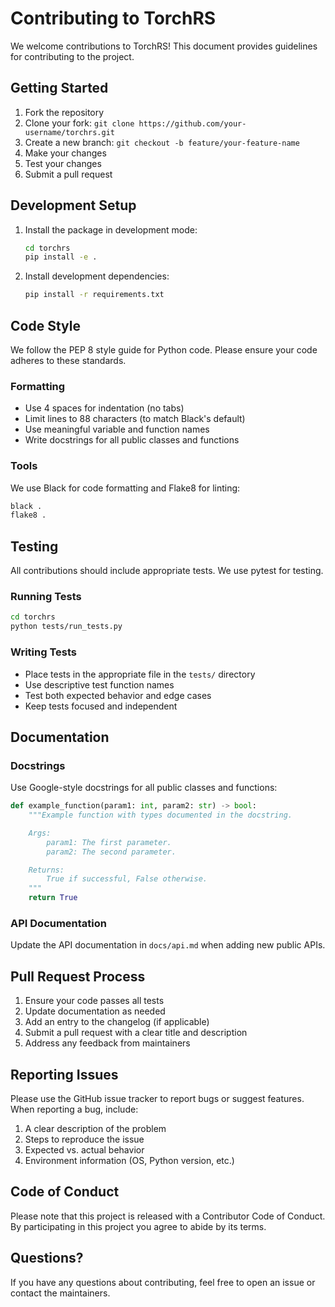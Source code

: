 # Contributing to TorchRS

We welcome contributions to TorchRS! This document provides guidelines for contributing to the project.

## Getting Started

1. Fork the repository
2. Clone your fork: `git clone https://github.com/your-username/torchrs.git`
3. Create a new branch: `git checkout -b feature/your-feature-name`
4. Make your changes
5. Test your changes
6. Submit a pull request

## Development Setup

1. Install the package in development mode:
   ```bash
   cd torchrs
   pip install -e .
   ```

2. Install development dependencies:
   ```bash
   pip install -r requirements.txt
   ```

## Code Style

We follow the PEP 8 style guide for Python code. Please ensure your code adheres to these standards.

### Formatting
- Use 4 spaces for indentation (no tabs)
- Limit lines to 88 characters (to match Black's default)
- Use meaningful variable and function names
- Write docstrings for all public classes and functions

### Tools
We use Black for code formatting and Flake8 for linting:
```bash
black .
flake8 .
```

## Testing

All contributions should include appropriate tests. We use pytest for testing.

### Running Tests
```bash
cd torchrs
python tests/run_tests.py
```

### Writing Tests
- Place tests in the appropriate file in the `tests/` directory
- Use descriptive test function names
- Test both expected behavior and edge cases
- Keep tests focused and independent

## Documentation

### Docstrings
Use Google-style docstrings for all public classes and functions:

```python
def example_function(param1: int, param2: str) -> bool:
    """Example function with types documented in the docstring.

    Args:
        param1: The first parameter.
        param2: The second parameter.

    Returns:
        True if successful, False otherwise.
    """
    return True
```

### API Documentation
Update the API documentation in `docs/api.md` when adding new public APIs.

## Pull Request Process

1. Ensure your code passes all tests
2. Update documentation as needed
3. Add an entry to the changelog (if applicable)
4. Submit a pull request with a clear title and description
5. Address any feedback from maintainers

## Reporting Issues

Please use the GitHub issue tracker to report bugs or suggest features. When reporting a bug, include:

1. A clear description of the problem
2. Steps to reproduce the issue
3. Expected vs. actual behavior
4. Environment information (OS, Python version, etc.)

## Code of Conduct

Please note that this project is released with a Contributor Code of Conduct. By participating in this project you agree to abide by its terms.

## Questions?

If you have any questions about contributing, feel free to open an issue or contact the maintainers.
